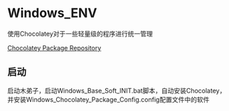 # Windows_ENV

使用Chocolatey对于一些轻量级的程序进行统一管理

[Chocolatey Package Repository](https://community.chocolatey.org/packages)

## 

## 启动

启动木弟子，启动Windows_Base_Soft_INIT.bat脚本，自动安装Chocolatey，并安装Windows_Chocolatey_Package_Config.config配置文件中的软件
